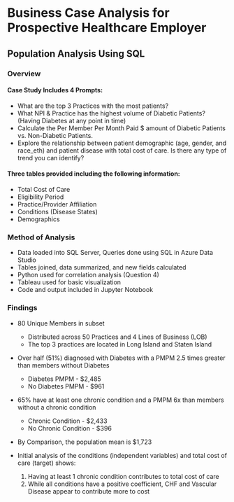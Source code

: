 # Business Case Analysis for Prospective Healthcare Employer

## Population Analysis Using SQL 

### Overview

#### Case Study Includes 4 Prompts: 

  - What are the top 3 Practices with the most patients?
  - What NPI & Practice has the highest volume of Diabetic Patients? (Having Diabetes at any point in time)
  - Calculate the Per Member Per Month Paid $ amount of Diabetic Patients vs. Non-Diabetic Patients.
  - Explore the relationship between patient demographic (age, gender, and race_eth) and patient disease with total cost of care. Is there any type of  trend you can identify?
 
#### Three tables provided including the following information: 

  - Total Cost of Care
  - Eligibility Period
  - Practice/Provider Affiliation
  - Conditions (Disease States)
  - Demographics
 
### Method of Analysis 
 
  - Data loaded into SQL Server, Queries done using SQL in Azure Data Studio
  - Tables joined, data summarized, and new fields calculated
  - Python used for correlation analysis (Question 4)
  - Tableau used for basic visualization
  - Code and output included in Jupyter Notebook

### Findings

  - 80 Unique Members in subset
    - Distributed across 50 Practices and 4 Lines of Business (LOB)
    - The top 3 practices are located in Long Island and Staten Island
  - Over half (51%) diagnosed with Diabetes with a PMPM 2.5 times greater than members without Diabetes
    - Diabetes PMPM - $2,485
    - No Diabetes PMPM - $961
  - 65% have at least one chronic condition and a PMPM 6x than members without a chronic condition
    - Chronic Condition - $2,433
    - No Chronic Condition - $396

  - By Comparison, the population mean is $1,723
  
  - Initial analysis of the conditions (independent variables) and total cost of care (target) shows: 

    1. Having at least 1 chronic condition contributes to total cost of care
    2. While all conditions have a positive coefficient, CHF and Vascular Disease appear to contribute more to cost
 
  
 
